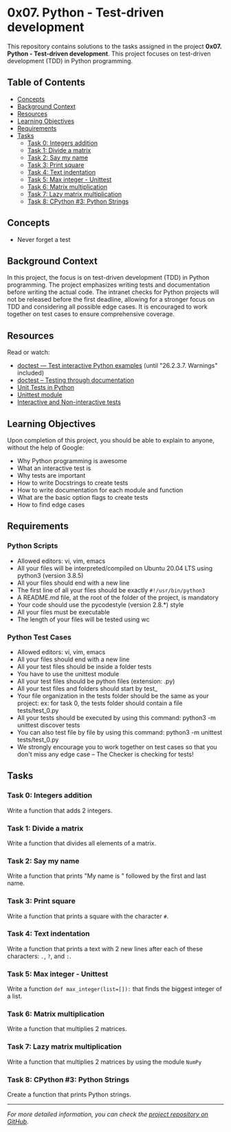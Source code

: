 # 0x07. Python - Test-driven development

This repository contains solutions to the tasks assigned in the project **0x07. Python - Test-driven development**. This project focuses on test-driven development (TDD) in Python programming.

## Table of Contents
* [Concepts](#concepts)
* [Background Context](#background-context)
* [Resources](#resources)
* [Learning Objectives](#learning-objectives)
* [Requirements](#requirements)
* [Tasks](#tasks)
    * [Task 0: Integers addition](#task-0-integers-addition)
    * [Task 1: Divide a matrix](#task-1-divide-a-matrix)
    * [Task 2: Say my name](#task-2-say-my-name)
    * [Task 3: Print square](#task-3-print-square)
    * [Task 4: Text indentation](#task-4-text-indentation)
    * [Task 5: Max integer - Unittest](#task-5-max-integer---unittest)
    * [Task 6: Matrix multiplication](#task-6-matrix-multiplication)
    * [Task 7: Lazy matrix multiplication](#task-7-lazy-matrix-multiplication)
    * [Task 8: CPython #3: Python Strings](#task-8-cpython-3-python-strings)

## Concepts
* Never forget a test

## Background Context
In this project, the focus is on test-driven development (TDD) in Python programming. The project emphasizes writing tests and documentation before writing the actual code. The intranet checks for Python projects will not be released before the first deadline, allowing for a stronger focus on TDD and considering all possible edge cases. It is encouraged to work together on test cases to ensure comprehensive coverage.

## Resources
Read or watch:
* [doctest — Test interactive Python examples](https://docs.python.org/3/library/doctest.html) (until "26.2.3.7. Warnings" included)
* [doctest – Testing through documentation](https://pymotw.com/3/doctest/index.html)
* [Unit Tests in Python](https://www.youtube.com/watch?v=6tNS--WetLI)
* [Unittest module](https://docs.python.org/3/library/unittest.html)
* [Interactive and Non-interactive tests](https://docs.python.org/3/library/doctest.html#interactive-and-non-interactive-tests)

## Learning Objectives
Upon completion of this project, you should be able to explain to anyone, without the help of Google:
* Why Python programming is awesome
* What an interactive test is
* Why tests are important
* How to write Docstrings to create tests
* How to write documentation for each module and function
* What are the basic option flags to create tests
* How to find edge cases

## Requirements
### Python Scripts
* Allowed editors: vi, vim, emacs
* All your files will be interpreted/compiled on Ubuntu 20.04 LTS using python3 (version 3.8.5)
* All your files should end with a new line
* The first line of all your files should be exactly `#!/usr/bin/python3`
* A README.md file, at the root of the folder of the project, is mandatory
* Your code should use the pycodestyle (version 2.8.\*) style
* All your files must be executable
* The length of your files will be tested using wc

### Python Test Cases
* Allowed editors: vi, vim, emacs
* All your files should end with a new line
* All your test files should be inside a folder tests
* You have to use the unittest module
* All your test files should be python files (extension: .py)
* All your test files and folders should start by test_
* Your file organization in the tests folder should be the same as your project: ex: for task 0, the tests folder should contain a file tests/test\_0.py
* All your tests should be executed by using this command: python3 -m unittest discover tests
* You can also test file by file by using this command: python3 -m unittest tests/test\_0.py
* We strongly encourage you to work together on test cases so that you don't miss any edge case – The Checker is checking for tests!

## Tasks
### Task 0: Integers addition
Write a function that adds 2 integers.

### Task 1: Divide a matrix
Write a function that divides all elements of a matrix.

### Task 2: Say my name
Write a function that prints "My name is " followed by the first and last name.

### Task 3: Print square
Write a function that prints a square with the character `#`.

### Task 4: Text indentation
Write a function that prints a text with 2 new lines after each of these characters: `.`, `?`, and `:`.

### Task 5: Max integer - Unittest
Write a function `def max_integer(list=[]):` that finds the biggest integer of a list.

### Task 6: Matrix multiplication
Write a function that multiplies 2 matrices.

### Task 7: Lazy matrix multiplication
Write a function that multiplies 2 matrices by using the module `NumPy`

### Task 8: CPython #3: Python Strings
Create a function that prints Python strings.

---

*For more detailed information, you can check the [project repository on GitHub](https://github.com/mugambi12/alx-higher_level_programming/tree/main/0x07-python-test_driven_development).*
